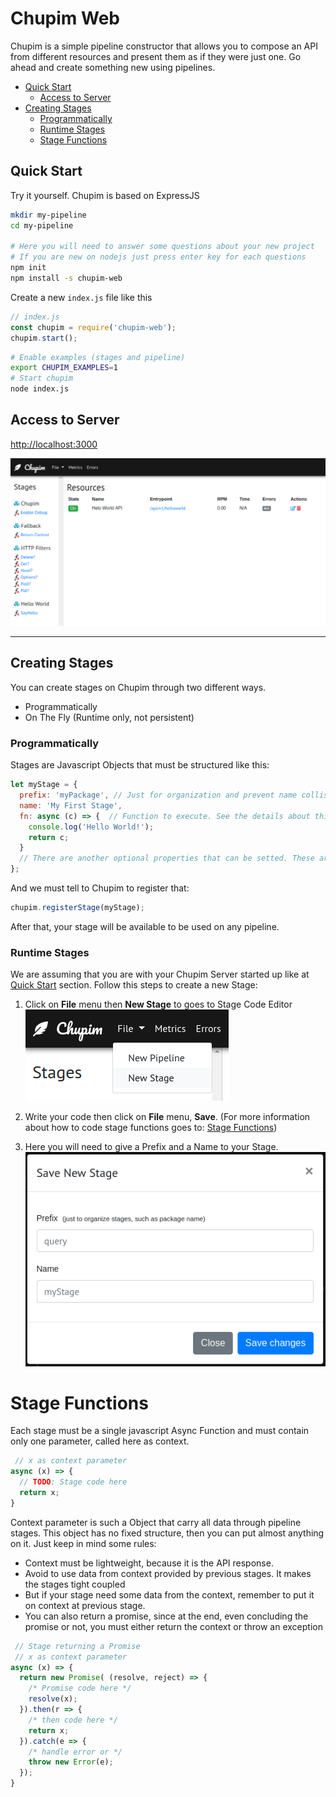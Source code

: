 # Chupim Web

Chupim is a simple pipeline constructor that allows you to compose an API
from different resources and present them as if they were just one.
Go ahead and create something new using pipelines.

- [Quick Start](#quick-start)
  - [Access to Server](#access-to-server)
- [Creating Stages](#creationg-stages)
  - [Programmatically](#programmatically)
  - [Runtime Stages](#runtime-stages)
  - [Stage Functions](#stage-functions)

## Quick Start

Try it yourself. Chupim is based on ExpressJS

```bash
mkdir my-pipeline
cd my-pipeline

# Here you will need to answer some questions about your new project
# If you are new on nodejs just press enter key for each questions
npm init
npm install -s chupim-web
```

Create a new `index.js` file like this

```javascript
// index.js
const chupim = require('chupim-web');
chupim.start();
```

```bash
# Enable examples (stages and pipeline)
export CHUPIM_EXAMPLES=1
# Start chupim
node index.js
```

## Access to Server

[http://localhost:3000](http://localhost:3000)

![home_exemple](/images/home_example.png)

---

## Creating Stages

You can create stages on Chupim through two different ways.

- Programmatically
- On The Fly (Runtime only, not persistent)

### Programmatically

Stages are Javascript Objects that must be structured like this:

```javascript
let myStage = {
  prefix: 'myPackage', // Just for organization and prevent name collisions
  name: 'My First Stage',
  fn: async (c) => {  // Function to execute. See the details about this functions on the section [Stage Functions]
    console.log('Hello World!');
    return c;
  }
  // There are another optional properties that can be setted. These are the minimal structure. Optional properties are discussed on the appropriate sections.
};
```

And we must tell to Chupim to register that:

```javascript
chupim.registerStage(myStage);
```

After that, your stage will be available to be used on any pipeline.

### Runtime Stages

We are assuming that you are with your Chupim Server started up like at [Quick Start](#quick-start) section. Follow this steps to create a new Stage:

1. Click on **File** menu then **New Stage** to goes to Stage Code Editor
![new_stage](/images/new_stage.png)

2. Write your code then click on **File** menu, **Save**. (For more information about how to code stage functions goes to: [Stage Functions](#stage-functions))

3. Here you will need to give a Prefix and a Name to your Stage.
![stage_save](/images/stage_save.png)

# Stage Functions

Each stage must be a single javascript Async Function and must contain only one parameter, called here as context.

```javascript
 // x as context parameter
async (x) => {
  // TODO: Stage code here
  return x;
}
```

Context parameter is such a Object that carry all data through pipeline stages. This object has no fixed structure, then you can put almost anything on it. Just keep in mind some rules:

 - Context must be lightweight, because it is the API response.
 - Avoid to use data from context provided by previous stages. It makes the stages tight coupled
 - But if your stage need some data from the context, remember to put it on context at previous stage.
 - You can also return a promise, since at the end, even concluding the promise or not, you must either return the context or throw an exception

```javascript
 // Stage returning a Promise
 // x as context parameter
async (x) => {
  return new Promise( (resolve, reject) => {
    /* Promise code here */
    resolve(x);
  }).then(r => {
    /* then code here */
    return x;
  }).catch(e => {
    /* handle error or */
    throw new Error(e);
  });
}
```

